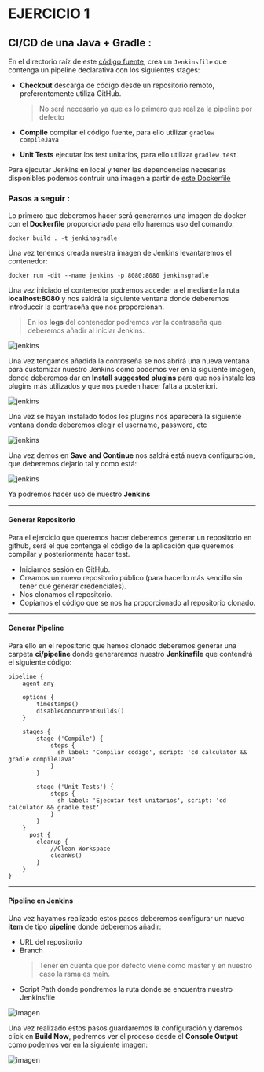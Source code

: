 # EJERCICIO 1
## CI/CD de una Java + Gradle :
 
En el directorio raíz de este [código fuente](./Codigo/), crea un `Jenkinsfile` que contenga un pipeline declarativa con los siguientes stages:
 
* **Checkout** descarga de código desde un repositorio remoto, preferentemente utiliza GitHub.

  > No será necesario ya que es lo primero que realiza la pipeline por defecto

* **Compile** compilar el código fuente, para ello utilizar `gradlew compileJava`
* **Unit Tests** ejecutar los test unitarios, para ello utilizar `gradlew test`
 
Para ejecutar Jenkins en local y tener las dependencias necesarias disponibles podemos contruir una imagen a partir de [este Dockerfile](./Dockerfile)

### Pasos a seguir : 

Lo primero que deberemos hacer será generarnos una imagen de docker con el **Dockerfile** proporcionado para ello haremos uso del comando:

```properties
docker build . -t jenkinsgradle
```

Una vez tenemos creada nuestra imagen de Jenkins levantaremos el contenedor:  

```properties
docker run -dit --name jenkins -p 8080:8080 jenkinsgradle
```

Una vez iniciado el contenedor podremos acceder a el mediante la ruta **localhost:8080** y nos saldrá la siguiente ventana donde deberemos introduccir la contraseña que nos proporcionan.


> En los **logs** del contenedor podremos ver la contraseña que deberemos añadir al iniciar Jenkins.

![jenkins](../imagenes/jenkins.png)

Una vez tengamos añadida la contraseña se nos abrirá una nueva ventana para customizar nuestro Jenkins como podemos ver en la siguiente imagen, donde deberemos dar en **Install suggested plugins** para que nos instale los plugins más utilizados y que nos pueden hacer falta a posteriori.

![jenkins](../imagenes/jenkins1.png)


Una vez se hayan instalado todos los plugins nos aparecerá la siguiente ventana donde deberemos elegir el username, password, etc 

![jenkins](../imagenes/jenkins2.png)

Una vez demos en **Save and Continue** nos saldrá está nueva configuración, que deberemos dejarlo tal y como está: 

![jenkins](../imagenes/jenkins3.png)

Ya podremos hacer uso de nuestro **Jenkins**

---
#### Generar Repositorio 
Para el ejercicio que queremos hacer deberemos generar un repositorio en github, será el que contenga el código de la aplicación que queremos compilar y posteriormente hacer test. 
- Iniciamos sesión en GitHub.
- Creamos un nuevo repositorio público (para hacerlo más sencillo sin tener que generar credenciales).
- Nos clonamos el repositorio.
- Copiamos el código que se nos ha proporcionado al repositorio clonado.

---
#### Generar Pipeline
Para ello en el repositorio que hemos clonado deberemos generar una carpeta **ci/pipeline** donde generaremos nuestro **Jenkinsfile** que contendrá el siguiente código:

```properties
pipeline {
    agent any 
        
    options {
        timestamps()
        disableConcurrentBuilds()
    }
    
    stages {
        stage ('Compile') {
            steps {
              sh label: 'Compilar codigo', script: 'cd calculator && gradle compileJava'
            }        
        }

        stage ('Unit Tests') {
            steps {
              sh label: 'Ejecutar test unitarios', script: 'cd calculator && gradle test'
            }
        }
    }
      post {
        cleanup {
            //Clean Workspace
            cleanWs()
        }
    }
}

```

---
#### Pipeline en Jenkins
Una vez hayamos realizado estos pasos deberemos configurar un nuevo **item** de tipo **pipeline** donde deberemos añadir:
- URL del repositorio
- Branch
  > Tener en cuenta que por defecto viene como master y en nuestro caso la rama es main.
- Script Path donde pondremos la ruta donde se encuentra nuestro Jenkinsfile

![imagen](../imagenes/jenkins4.png)

Una vez realizado estos pasos guardaremos la configuración y daremos click en **Build Now**, podremos ver el proceso desde el **Console Output** como podemos ver en la siguiente imagen:

![imagen](../imagenes/jenkins5.png)



